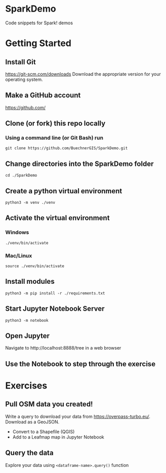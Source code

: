 # SparkDemo
Code snippets for Spark! demos

# Getting Started

## Install Git
https://git-scm.com/downloads Download the appropriate version for your operating system.

## Make a GitHub account
https://github.com/

## Clone (or fork) this repo locally
### Using a command line (or Git Bash) run
`git clone https://github.com/BuechnerGIS/SparkDemo.git`

## Change directories into the SparkDemo folder
`cd ./SparkDemo`

## Create a python virtual environment
`python3 -m venv ./venv`

## Activate the virtual environment
### Windows
`./venv/bin/activate`
### Mac/Linux
`source ./venv/bin/activate`

## Install modules
`python3 -m pip install -r ./requirements.txt`

## Start Jupyter Notebook Server
`python3 -m notebook`

## Open Jupyter 
Navigate to http://localhost:8888/tree in a web browser

## Use the Notebook to step through the exercise


# Exercises

## Pull OSM data you created!
Write a query to download your data from https://overpass-turbo.eu/.
Download as a GeoJSON.
- Convert to a Shapefile (QGIS)
- Add to a Leafmap map in Jupyter Notebook

## Query the data
Explore your data using `<dataframe-name>.query()` function
